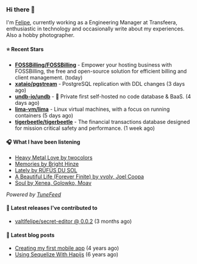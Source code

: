 ### Hi there 👋

I'm [Felipe](https://felipevm.com), currently working as a Engineering Manager at Transfeera, enthusiastic in technology and occasionally write about my experiences. Also a hobby photographer.

#### ⭐ Recent Stars
- **[FOSSBilling/FOSSBilling](https://github.com/FOSSBilling/FOSSBilling)** - Empower your hosting business with FOSSBilling, the free and open-source solution for efficient billing and client management. (today)
- **[xataio/pgstream](https://github.com/xataio/pgstream)** - PostgreSQL replication with DDL changes (3 days ago)
- **[undb-io/undb](https://github.com/undb-io/undb)** - 🚀 Private first self-hosted no code database &amp; BaaS. (4 days ago)
- **[lima-vm/lima](https://github.com/lima-vm/lima)** - Linux virtual machines, with a focus on running containers (5 days ago)
- **[tigerbeetle/tigerbeetle](https://github.com/tigerbeetle/tigerbeetle)** - The financial transactions database designed for mission critical safety and performance. (1 week ago)

#### 🎧 What I have been listening
- [Heavy Metal Love by twocolors](https://open.spotify.com/track/07VcTAooOBP8hIluuUS5xr)
- [Memories by Bright Hinze](https://open.spotify.com/track/7dza6AfqBSGOf9VxtBhv19)
- [Lately by RÜFÜS DU SOL](https://open.spotify.com/track/6nqBOGRwYdwOOHTie3fx1K)
- [A Beautiful Life (Forever Finite) by vvolv, Joel Coopa](https://open.spotify.com/track/3vFXxajUZtXpgOwn71jrWz)
- [Soul by Xenea, Golowko, Moav](https://open.spotify.com/track/2jJbQ686CTPrQRPLXev28T)

_Powered by [TuneFeed](https://tunefeed.app?ref=valtlfelipe-gh-profile)_ 

#### 🚀 Latest releases I've contributed to


- [valtlfelipe/secret-editor @ 0.0.2](https://github.com/valtlfelipe/secret-editor/releases/tag/0.0.2) (3 months ago)

#### 📄 Latest blog posts
- [Creating my first mobile app](https://felipevm.com/posts/creating-my-first-mobile-app/) (4 years ago)
- [Using Sequelize With Hapijs](https://felipevm.com/posts/using-sequelize-with-hapijs/) (6 years ago)
